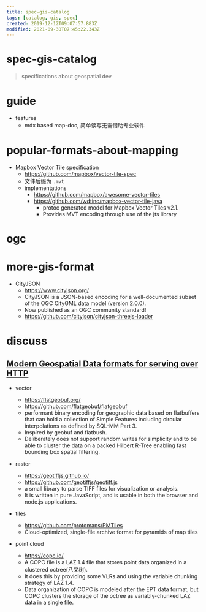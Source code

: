 ```yaml
---
title: spec-gis-catalog
tags: [catalog, gis, spec]
created: 2019-12-12T09:07:57.883Z
modified: 2021-09-30T07:45:22.343Z
---
```


# spec-gis-catalog

> specifications about geospatial dev

# guide
- features
  - mdx based map-doc, 简单读写无需借助专业软件
# popular-formats-about-mapping
- Mapbox Vector Tile specification
  - https://github.com/mapbox/vector-tile-spec
  - 文件后缀为 `.mvt`
  - implementations 
    - https://github.com/mapbox/awesome-vector-tiles
    - https://github.com/wdtinc/mapbox-vector-tile-java
      - protoc generated model for Mapbox Vector Tiles v2.1.
      - Provides MVT encoding through use of the jts library
# ogc

# more-gis-format

- CityJSON
  - https://www.cityjson.org/
  - CityJSON is a JSON-based encoding for a well-documented subset of the OGC CityGML data model (version 2.0.0). 
  - Now published as an OGC community standard!
  - https://github.com/cityjson/cityjson-threejs-loader
# discuss

## [Modern Geospatial Data formats for serving over HTTP](https://twitter.com/sabman/status/1443294413933928468)

- vector
  - https://flatgeobuf.org/
  - https://github.com/flatgeobuf/flatgeobuf
  - performant binary encoding for geographic data based on flatbuffers that can hold a collection of Simple Features including circular interpolations as defined by SQL-MM Part 3.
  - Inspired by geobuf and flatbush. 
  - Deliberately does not support random writes for simplicity and to be able to cluster the data on a packed Hilbert R-Tree enabling fast bounding box spatial filtering.

- raster
  - https://geotiffjs.github.io/
  - https://github.com/geotiffjs/geotiff.js
  - a small library to parse TIFF files for visualization or analysis. 
  - It is written in pure JavaScript, and is usable in both the browser and node.js applications.

- tiles
  - https://github.com/protomaps/PMTiles
  - Cloud-optimized, single-file archive format for pyramids of map tiles

- point cloud
  - https://copc.io/
  - A COPC file is a LAZ 1.4 file that stores point data organized in a clustered octree(八叉树). 
  - It does this by providing some VLRs and using the variable chunking strategy of LAZ 1.4.
  - Data organization of COPC is modeled after the EPT data format, but COPC clusters the storage of the octree as variably-chunked LAZ data in a single file.
